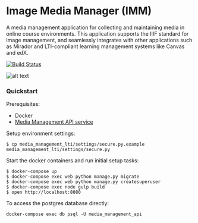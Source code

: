 # Image Media Manager (IMM)
A media management application for collecting and maintaining media in online course environments. This application supports the IIIF standard for image management, and seamlessly integrates with other applications such as Mirador and LTI-compliant learning management systems like Canvas and edX.


[![Build Status](https://travis-ci.org/Harvard-ATG/media_management_lti.svg)](https://travis-ci.org/Harvard-ATG/media_management_lti)

![alt text](https://github.com/Harvard-ATG/media_management_lti/blob/master/docs/IMM_HAM2.gif "IIIF Demo")

### Quickstart

Prerequisites:

- Docker 
- [Media Management API service](https://github.com/Harvard-ATG/media_management_api) 

Setup environment settings:

```
$ cp media_management_lti/settings/secure.py.example media_management_lti/settings/secure.py
```

Start the docker containers and run initial setup tasks:

```
$ docker-compose up
$ docker-compose exec web python manage.py migrate
$ docker-compose exec web python manage.py createsuperuser
$ docker-compose exec node gulp build
$ open http://localhost:8080
```

To access the postgres database directly:

```
docker-compose exec db psql -U media_management_api
```

